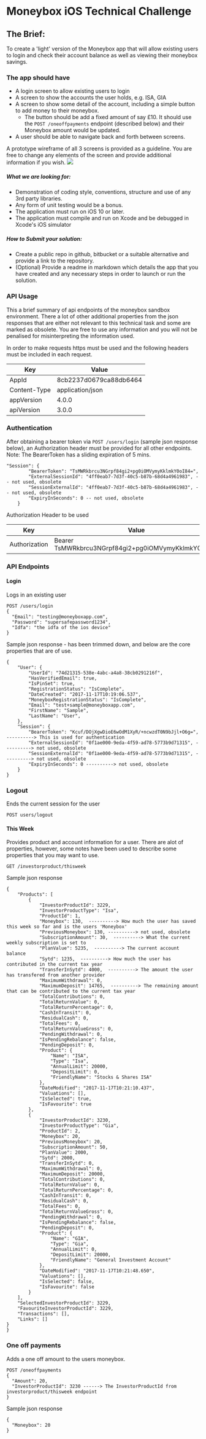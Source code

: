 # Moneybox iOS Technical Challenge

## The Brief:

To create a 'light' version of the Moneybox app that will allow existing users to login and check their account balance as well as viewing their moneybox savings.

### The app should have
- A login screen to allow existing users to login
- A screen to show the accounts the user holds, e.g. ISA, GIA
- A screen to show some detail of the account, including a simple button to add money to their moneybox.
  - The button should be add a fixed amount of say £10. It should use the `POST /oneoffpayments` endpoint (described below) and their Moneybox amount would be updated.
- A user should be able to navigate back and forth between screens.

A prototype wireframe of all 3 screens is provided as a guideline. You are free to change any elements of the screen and provide additional information if you wish.
![](wireframe.png)

##### What we are looking for:
 - Demonstration of coding style, conventions, structure and use of any 3rd party libraries.
 - Any form of unit testing would be a bonus.
 - The application must run on iOS 10 or later.
 - The application must compile and run on Xcode and be debugged in Xcode's iOS simulator

##### How to Submit your solution:
 - Create a public repo in github, bitbucket or a suitable alternative and provide a link to the repository.
 - (Optional) Provide a readme in markdown which details the app that you have created and any necessary steps in order to launch or run the solution.

### API Usage
This a brief summary of api endpoints of the moneybox sandbox environment. There a lot of other additional properties from the json responses that are either not relevant to this technical task and some are marked as obsolete. You are free to use any information and you will not be penalised for misinterpreting  the information used.

In order to make requests https must be used and the following headers must be included in each request.

|  Key | Value |
| ------------- | ------------- |
| AppId  | 8cb2237d0679ca88db6464  |
| Content-Type  | application/json  |
| appVersion | 4.0.0 |
| apiVersion | 3.0.0 |

### Authentication
After obtaining a bearer token via `POST /users/login` (sample json response below), an Authorization header must be provided for all other endpoints.
Note: The BearerToken has a sliding expiration of 5 mins.
```
"Session": {
        "BearerToken": "TsMWRkbrcu3NGrpf84gi2+pg0iOMVymyKklmkY0oI84=",
        "ExternalSessionId": "4ff0eab7-7d3f-40c5-b87b-68d4a4961983", -- not used, obsolete
        "SessionExternalId": "4ff0eab7-7d3f-40c5-b87b-68d4a4961983", -- not used, obsolete
        "ExpiryInSeconds": 0 -- not used, obsolete
    }
```

Authorization Header to be used

|  Key          | Value         |
| ------------- | ------------- |
| Authorization  | Bearer TsMWRkbrcu3NGrpf84gi2+pg0iOMVymyKklmkY0oI84=  |


### API Endpoints
#### Login
Logs in an existing user
```
POST /users/login
{
  "Email": "testing@moneyboxapp.com",
  "Password": "supersafepassword1234",
  "Idfa": "the idfa of the ios device"
}
```
Sample json response - has been trimmed down, and below are the core properties that are of use.
```
{
    "User": {
        "UserId": "74d21315-538e-4abc-a4a8-38cb0291216f",
        "HasVerifiedEmail": true,
        "IsPinSet": true,
        "RegistrationStatus": "IsComplete",
        "DateCreated": "2017-11-17T10:19:06.537",
        "MoneyboxRegistrationStatus": "IsComplete",
        "Email": "test+sample@moneyboxapp.com",
        "FirstName": "Sample",
        "LastName": "User",
    },
    "Session": {
        "BearerToken": "Kcuf/DOjXgwDioE6wOdM1XyR/+ncwzdT0N9bJjl+O6g=", ----------> This is used for authentication
        "ExternalSessionId": "0f1ae000-9eda-4f59-ad78-5773b9d71315", ----------> not used, obsolete
        "SessionExternalId": "0f1ae000-9eda-4f59-ad78-5773b9d71315", ----------> not used, obsolete
        "ExpiryInSeconds": 0 ----------> not used, obsolete
    }
}
```

### Logout
Ends the current session for the user
```
POST users/logout
```

#### This Week
Provides product and account information for a user. There are alot of properties, however, some notes have been used to describe some properties that you may want to use.
```
GET /investorproduct/thisweek
```

Sample json response
```
{
    "Products": [
        {
            "InvestorProductId": 3229,
            "InvestorProductType": "Isa",
            "ProductId": 1,
            "Moneybox": 130,  ----------> How much the user has saved this week so far and is the users 'Moneybox'
            "PreviousMoneybox": 130, ----------> not used, obsolete
            "SubscriptionAmount": 30,  ----------> What the current weekly subscription is set to
            "PlanValue": 5235,  ----------> The current account balance
            "Sytd": 1235,  ----------> How much the user has contributed in the current tax year
            "TransferInSytd": 4000,  ----------> The amount the user has transfered from another provider
            "MaximumWithdrawal": 0,
            "MaximumDeposit": 14765,  ----------> The remaining amount that can be contributed to the current tax year
            "TotalContributions": 0,
            "TotalReturnValue": 0,
            "TotalReturnPercentage": 0,
            "CashInTransit": 0,
            "ResidualCash": 0,
            "TotalFees": 0,
            "TotalReturnValueGross": 0,
            "PendingWithdrawal": 0,
            "IsPendingRebalance": false,
            "PendingDeposit": 0,
            "Product": {
                "Name": "ISA",
                "Type": "Isa",
                "AnnualLimit": 20000,
                "DepositLimit": 0,
                "FriendlyName": "Stocks & Shares ISA"  
            },
            "DateModified": "2017-11-17T10:21:10.437",
            "Valuations": [],
            "IsSelected": true,
            "IsFavourite": true
        },
        {
            "InvestorProductId": 3230,
            "InvestorProductType": "Gia",
            "ProductId": 2,
            "Moneybox": 20,
            "PreviousMoneybox": 20,
            "SubscriptionAmount": 50,
            "PlanValue": 2000,
            "Sytd": 2000,
            "TransferInSytd": 0,
            "MaximumWithdrawal": 0,
            "MaximumDeposit": 20000,
            "TotalContributions": 0,
            "TotalReturnValue": 0,
            "TotalReturnPercentage": 0,
            "CashInTransit": 0,
            "ResidualCash": 0,
            "TotalFees": 0,
            "TotalReturnValueGross": 0,
            "PendingWithdrawal": 0,
            "IsPendingRebalance": false,
            "PendingDeposit": 0,
            "Product": {
                "Name": "GIA",
                "Type": "Gia",
                "AnnualLimit": 0,
                "DepositLimit": 20000,
                "FriendlyName": "General Investment Account"
            },
            "DateModified": "2017-11-17T10:21:48.650",
            "Valuations": [],
            "IsSelected": false,
            "IsFavourite": false
        }
    ],
    "SelectedInvestorProductId": 3229,
    "FavouriteInvestorProductId": 3229,
    "Transactions": [],
    "Links": []
}
}
```

### One off payments
Adds a one off amount to the users moneybox.
```
POST /oneoffpayments
{
  "Amount": 20,
  "InvestorProductId": 3230 ------> The InvestorProductId from investorproduct/thisweek endpoint
}
```

Sample json response
```
{
  "Moneybox": 20
}
```








